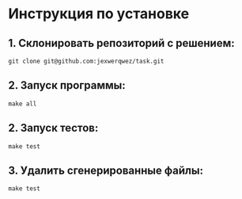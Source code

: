 # Инструкция по установке

## 1. Склонировать репозиторий с решением:
````
git clone git@github.com:jexwerqwez/task.git
````

## 2. Запуск программы:
````
make all
````

## 2. Запуск тестов:
````
make test
````

## 3. Удалить сгенерированные файлы:
````
make test
````

